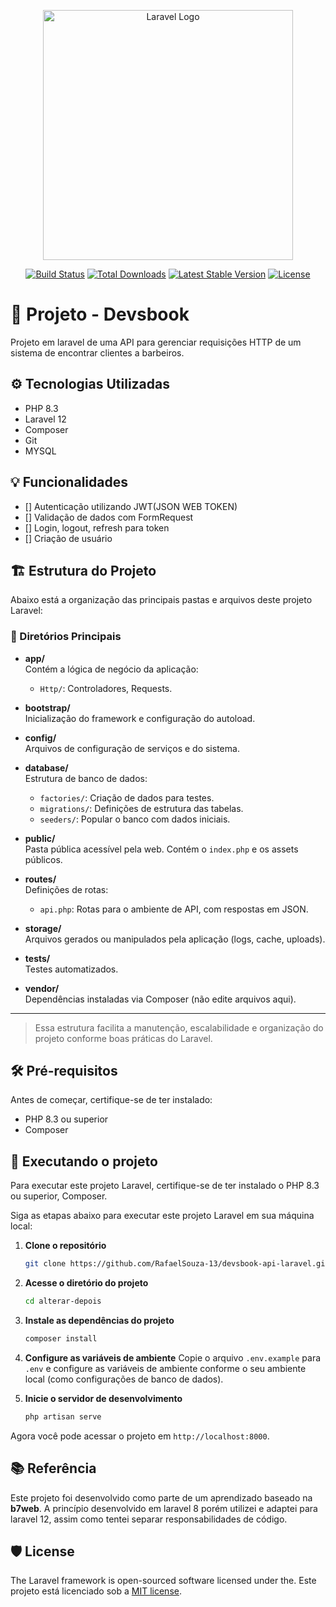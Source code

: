 <p align="center"><a href="https://laravel.com" target="_blank"><img src="https://raw.githubusercontent.com/laravel/art/master/logo-lockup/5%20SVG/2%20CMYK/1%20Full%20Color/laravel-logolockup-cmyk-red.svg" width="400" alt="Laravel Logo"></a></p>

<p align="center">
<a href="https://github.com/laravel/framework/actions"><img src="https://github.com/laravel/framework/workflows/tests/badge.svg" alt="Build Status"></a>
<a href="https://packagist.org/packages/laravel/framework"><img src="https://img.shields.io/packagist/dt/laravel/framework" alt="Total Downloads"></a>
<a href="https://packagist.org/packages/laravel/framework"><img src="https://img.shields.io/packagist/v/laravel/framework" alt="Latest Stable Version"></a>
<a href="https://packagist.org/packages/laravel/framework"><img src="https://img.shields.io/packagist/l/laravel/framework" alt="License"></a>
</p>

# 📖 Projeto - Devsbook

Projeto em laravel de uma API para gerenciar requisições HTTP de um sistema de encontrar clientes a barbeiros.

## ⚙️ Tecnologias Utilizadas

- PHP 8.3
- Laravel 12
- Composer
- Git
- MYSQL

## 💡 Funcionalidades
- [] Autenticação utilizando JWT(JSON WEB TOKEN)
- [] Validação de dados com FormRequest
- [] Login, logout, refresh para token
- [] Criação de usuário



## 🏗️ Estrutura do Projeto

Abaixo está a organização das principais pastas e arquivos deste projeto Laravel:

### 📂 Diretórios Principais

- **app/**  
  Contém a lógica de negócio da aplicação:
  - `Http/`: Controladores, Requests.

- **bootstrap/**  
  Inicialização do framework e configuração do autoload.

- **config/**  
  Arquivos de configuração de serviços e do sistema.

- **database/**  
  Estrutura de banco de dados:
  - `factories/`: Criação de dados para testes.
  - `migrations/`: Definições de estrutura das tabelas.
  - `seeders/`: Popular o banco com dados iniciais.

- **public/**  
  Pasta pública acessível pela web. Contém o `index.php` e os assets públicos.


- **routes/**  
  Definições de rotas:
  - `api.php`: Rotas para o ambiente de API, com respostas em JSON.

- **storage/**  
  Arquivos gerados ou manipulados pela aplicação (logs, cache, uploads).

- **tests/**  
  Testes automatizados.

- **vendor/**  
  Dependências instaladas via Composer (não edite arquivos aqui).

---

> Essa estrutura facilita a manutenção, escalabilidade e organização do projeto conforme boas práticas do Laravel.


## 🛠️ Pré-requisitos
Antes de começar, certifique-se de ter instalado: 
- PHP 8.3 ou superior
- Composer

## 🚀 Executando o projeto
Para executar este projeto Laravel, certifique-se de ter instalado o PHP 8.3 ou superior, Composer.

Siga as etapas abaixo para executar este projeto Laravel em sua máquina local:

1. **Clone o repositório**  
   ```bash
   git clone https://github.com/RafaelSouza-13/devsbook-api-laravel.git

2. **Acesse o diretório do projeto**
   ```bash
   cd alterar-depois

3. **Instale as dependências do projeto**
   ```bash
   composer install

4. **Configure as variáveis de ambiente**
    Copie o arquivo `.env.example` para `.env` e configure as variáveis de ambiente conforme o seu ambiente local (como configurações de banco de dados).

6. **Inicie o servidor de desenvolvimento**
   ```bash
   php artisan serve

Agora você pode acessar o projeto em `http://localhost:8000`.

## 📚 Referência

Este projeto foi desenvolvido como parte de um aprendizado baseado na **b7web**. A princípio desenvolvido em laravel 8 porém utilizei e adaptei para laravel 12, assim como tentei separar responsabilidades de código.

## 🛡️ License

The Laravel framework is open-sourced software licensed under the. Este projeto está licenciado sob a [MIT license](https://opensource.org/licenses/MIT).